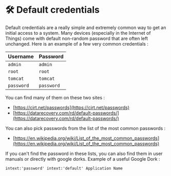# 🛠️ Default credentials

Default credentials are a really simple and extremely common way to get an initial access to a system. Many devices (especially in the Internet of Things) come with default non-random password that are often left unchanged. Here is an example of a few very common credentials :

| Username | Password |
|----------|----------|
| `admin`  | `admin`  |
| `root`   | `root`   |
| `tomcat`   | `tomcat`   |
| `password` | `password`  |

You can find many of them on these two sites :

 - [https://cirt.net/passwords](https://cirt.net/passwords)
 - [https://datarecovery.com/rd/default-passwords/](https://datarecovery.com/rd/default-passwords/)

You can also pick passwords from the list of the most common passwords : 

 - [https://en.wikipedia.org/wiki/List_of_the_most_common_passwords](https://en.wikipedia.org/wiki/List_of_the_most_common_passwords)

If you can't find the password in these lists, you can also find them in user manuals or directly with google dorks. Example of a useful Google Dork :

```
intext:'password' intext:'default' Application Name
```
